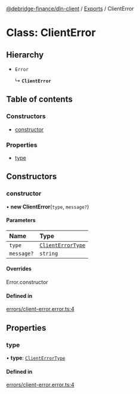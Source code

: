 [@debridge-finance/dln-client](../README.md) / [Exports](../modules.md) / ClientError

# Class: ClientError

## Hierarchy

- `Error`

  ↳ **`ClientError`**

## Table of contents

### Constructors

- [constructor](ClientError.md#constructor)

### Properties

- [type](ClientError.md#type)

## Constructors

### constructor

• **new ClientError**(`type`, `message?`)

#### Parameters

| Name | Type |
| :------ | :------ |
| `type` | [`ClientErrorType`](../enums/ClientErrorType.md) |
| `message?` | `string` |

#### Overrides

Error.constructor

#### Defined in

[errors/client-error.error.ts:4](https://github.com/debridge-finance/dln-ts-client/blob/dc0fd1b/src/errors/client-error.error.ts#L4)

## Properties

### type

• **type**: [`ClientErrorType`](../enums/ClientErrorType.md)

#### Defined in

[errors/client-error.error.ts:4](https://github.com/debridge-finance/dln-ts-client/blob/dc0fd1b/src/errors/client-error.error.ts#L4)
